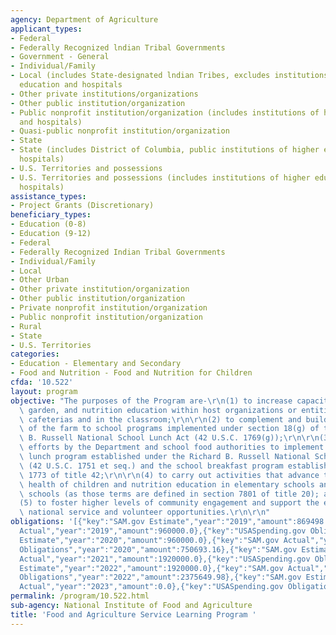 ```yaml
---
agency: Department of Agriculture
applicant_types:
- Federal
- Federally Recognized lndian Tribal Governments
- Government - General
- Individual/Family
- Local (includes State-designated lndian Tribes, excludes institutions of higher
  education and hospitals
- Other private institutions/organizations
- Other public institution/organization
- Public nonprofit institution/organization (includes institutions of higher education
  and hospitals)
- Quasi-public nonprofit institution/organization
- State
- State (includes District of Columbia, public institutions of higher education and
  hospitals)
- U.S. Territories and possessions
- U.S. Territories and possessions (includes institutions of higher education and
  hospitals)
assistance_types:
- Project Grants (Discretionary)
beneficiary_types:
- Education (0-8)
- Education (9-12)
- Federal
- Federally Recognized Indian Tribal Governments
- Individual/Family
- Local
- Other Urban
- Other private institution/organization
- Other public institution/organization
- Private nonprofit institution/organization
- Public nonprofit institution/organization
- Rural
- State
- U.S. Territories
categories:
- Education - Elementary and Secondary
- Food and Nutrition - Food and Nutrition for Children
cfda: '10.522'
layout: program
objective: "The purposes of the Program are-\r\n(1) to increase capacity for food,\
  \ garden, and nutrition education within host organizations or entities and school\
  \ cafeterias and in the classroom;\r\n\r\n(2) to complement and build on the efforts\
  \ of the farm to school programs implemented under section 18(g) of the Richard\
  \ B. Russell National School Lunch Act (42 U.S.C. 1769(g));\r\n\r\n(3) to complement\
  \ efforts by the Department and school food authorities to implement the school\
  \ lunch program established under the Richard B. Russell National School Lunch Act\
  \ (42 U.S.C. 1751 et seq.) and the school breakfast program established by section\
  \ 1773 of title 42;\r\n\r\n(4) to carry out activities that advance the nutritional\
  \ health of children and nutrition education in elementary schools and secondary\
  \ schools (as those terms are defined in section 7801 of title 20); and\r\n\r\n\
  (5) to foster higher levels of community engagement and support the expansion of\
  \ national service and volunteer opportunities.\r\n\r\n"
obligations: '[{"key":"SAM.gov Estimate","year":"2019","amount":869498.0},{"key":"SAM.gov
  Actual","year":"2019","amount":960000.0},{"key":"USASpending.gov Obligations","year":"2019","amount":960000.0},{"key":"SAM.gov
  Estimate","year":"2020","amount":960000.0},{"key":"SAM.gov Actual","year":"2020","amount":1000000.0},{"key":"USASpending.gov
  Obligations","year":"2020","amount":750693.16},{"key":"SAM.gov Estimate","year":"2021","amount":1920000.0},{"key":"SAM.gov
  Actual","year":"2021","amount":1920000.0},{"key":"USASpending.gov Obligations","year":"2021","amount":2000000.0},{"key":"SAM.gov
  Estimate","year":"2022","amount":1920000.0},{"key":"SAM.gov Actual","year":"2022","amount":1920000.0},{"key":"USASpending.gov
  Obligations","year":"2022","amount":2375649.98},{"key":"SAM.gov Estimate","year":"2023","amount":1920000.0},{"key":"SAM.gov
  Actual","year":"2023","amount":0.0},{"key":"USASpending.gov Obligations","year":"2023","amount":10000000.0}]'
permalink: /program/10.522.html
sub-agency: National Institute of Food and Agriculture
title: 'Food and Agriculture Service Learning Program '
---
```

